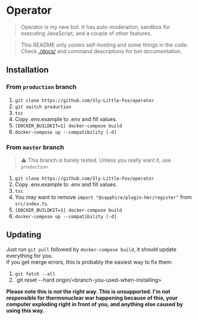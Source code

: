 # Operator
> Operator is my new bot. It has auto-moderation, sandbox for executing JavaScript, and a couple of other features.

> This README only covers self-hosting and some things in the code. Check [./docs/](docs) and command descriptions for bot documentation.

## Installation
### From `production` branch
1. `git clone https://github.com/Sly-Little-Fox/operator`
2. `git switch production`
3. `tsc`
4.  Copy .env.example to .env and fill values.
5. `[DOCKER_BUILDKIT=1] docker-compose build`
6. `docker-compose up --compatibility [-d]`

### From `master` branch
> :warning: This branch is barely tested. Unless you really want it, use `production`.
1. `git clone https://github.com/Sly-Little-Fox/operator`
2.  Copy .env.example to .env and fill values.
3.  `tsc`
4.  You may want to remove `import "@sapphire/plugin-hmr/register"` from `src/index.ts`.
5. `[DOCKER_BUILDKIT=1] docker-compose build`
6. `docker-compose up --compatibility [-d]`

## Updating
Just run `git pull` followed by `docker-compose build`, it should update everything for you.<br>
If you get merge errors, this is probably the easiest way to fix them:
1. `git fetch --all`
2. `git reset --hard origin/\<branch-you-used-when-installing>

**Please note this is *not* the right way. This is unsupported. I'm not responsible for thermonuclear war happening because of this, your computer exploding right in front of you, and anything else caused by using this way.**
